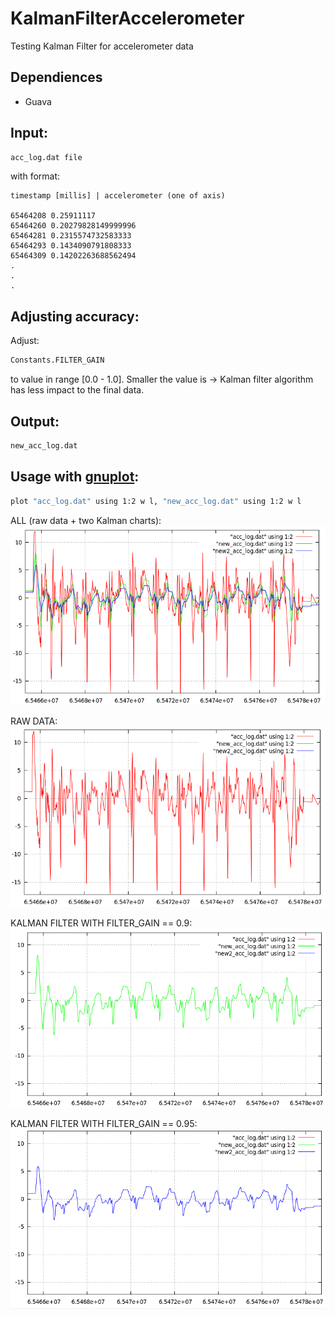 KalmanFilterAccelerometer
=========================

Testing Kalman Filter for accelerometer data

Dependiences
------------

- Guava

Input:
------

```bash
acc_log.dat file
```

with format:

    timestamp [millis] | accelerometer (one of axis)
    
    65464208 0.25911117
    65464260 0.20279828149999996
    65464281 0.2315574732583333
    65464293 0.1434090791808333
    65464309 0.14202263688562494
    .
    .
    .

Adjusting accuracy:
----------

Adjust:

```bash
Constants.FILTER_GAIN
```

to value in range [0.0 - 1.0].
Smaller the value is -> Kalman filter algorithm has less impact to the final data. 

Output:
-------

```bash
new_acc_log.dat
```

Usage with [gnuplot]:
---------------------

```bash
plot "acc_log.dat" using 1:2 w l, "new_acc_log.dat" using 1:2 w l
```

ALL (raw data + two Kalman charts):
![alt tag](https://raw.githubusercontent.com/Bresiu/KalmanFilterAccelerometer/master/charts/all.png)

RAW DATA:
![alt tag](https://raw.githubusercontent.com/Bresiu/KalmanFilterAccelerometer/master/charts/raw.png)

KALMAN FILTER WITH FILTER_GAIN == 0.9:
![alt tag](https://raw.githubusercontent.com/Bresiu/KalmanFilterAccelerometer/master/charts/gain0_9.png)

KALMAN FILTER WITH FILTER_GAIN == 0.95:
![alt tag](https://raw.githubusercontent.com/Bresiu/KalmanFilterAccelerometer/master/charts/gain0_95.png)

[gnuplot]:http://www.gnuplot.info/

